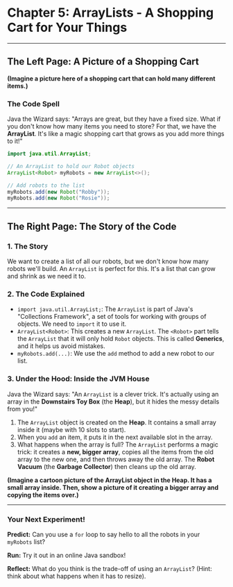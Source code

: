 # Chapter 5: ArrayLists - A Shopping Cart for Your Things

---

## The Left Page: A Picture of a Shopping Cart

**(Imagine a picture here of a shopping cart that can hold many different items.)**

### The Code Spell

Java the Wizard says: "Arrays are great, but they have a fixed size. What if you don't know how many items you need to store? For that, we have the **ArrayList**. It's like a magic shopping cart that grows as you add more things to it!"

```java
import java.util.ArrayList;

// An ArrayList to hold our Robot objects
ArrayList<Robot> myRobots = new ArrayList<>();

// Add robots to the list
myRobots.add(new Robot("Robby"));
myRobots.add(new Robot("Rosie"));
```

---

## The Right Page: The Story of the Code

### 1. The Story

We want to create a list of all our robots, but we don't know how many robots we'll build. An `ArrayList` is perfect for this. It's a list that can grow and shrink as we need it to.

### 2. The Code Explained

*   `import java.util.ArrayList;`: The `ArrayList` is part of Java's "Collections Framework", a set of tools for working with groups of objects. We need to `import` it to use it.
*   `ArrayList<Robot>`: This creates a new `ArrayList`. The `<Robot>` part tells the `ArrayList` that it will only hold `Robot` objects. This is called **Generics**, and it helps us avoid mistakes.
*   `myRobots.add(...)`: We use the `add` method to add a new robot to our list.

### 3. Under the Hood: Inside the JVM House

Java the Wizard says: "An `ArrayList` is a clever trick. It's actually using an array in the **Downstairs Toy Box** (the **Heap**), but it hides the messy details from you!"

1.  The `ArrayList` object is created on the **Heap**. It contains a small array inside it (maybe with 10 slots to start).
2.  When you `add` an item, it puts it in the next available slot in the array.
3.  What happens when the array is full? The `ArrayList` performs a magic trick: it creates a **new, bigger array**, copies all the items from the old array to the new one, and then throws away the old array. The **Robot Vacuum** (the **Garbage Collector**) then cleans up the old array.

**(Imagine a cartoon picture of the ArrayList object in the Heap. It has a small array inside. Then, show a picture of it creating a bigger array and copying the items over.)**

---

### Your Next Experiment!

**Predict:** Can you use a `for` loop to say hello to all the robots in your `myRobots` list?

**Run:** Try it out in an online Java sandbox!

**Reflect:** What do you think is the trade-off of using an `ArrayList`? (Hint: think about what happens when it has to resize).
